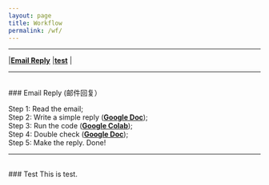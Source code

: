 ```yaml
---
layout: page
title: Workflow
permalink: /wf/
---
```

---

|[**Email Reply**](#er)
|[**test**](#test)
|

---
<br />
### <a name="er"></a>Email Reply (邮件回复）

Step 1: Read the email;  
Step 2: Write a simple reply ([**Google Doc**](https://docs.google.com/document/d/14pWFzK0tNuhOykekm_6KzgbIZQ8OmoptAT4KyquruPU/edit));  
Step 3: Run the code ([**Google Colab**](https://colab.research.google.com/drive/1uzTdyh9QuvvHfx2NfmB66bIMeUPMO4DA?authuser=0#scrollTo=gEm5eVJUyAIZ));  
Step 4: Double check ([**Google Doc**](https://docs.google.com/document/d/1eN3nFLKqjgV2DkpUMAtRFxIpQzss1PGdYjmT0GumpJQ/edit));  
Step 5: Make the reply. Done!

---
<br />
### <a name="test"></a>Test
This is test.
